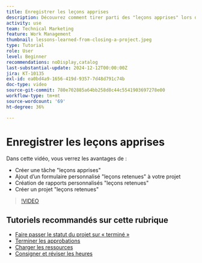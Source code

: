 ```yaml
---
title: Enregistrer les leçons apprises
description: Découvrez comment tirer parti des "leçons apprises" lors de la fermeture d’un projet.
activity: use
team: Technical Marketing
feature: Work Management
thumbnail: lessons-learned-from-closing-a-project.jpeg
type: Tutorial
role: User
level: Beginner
recommendations: noDisplay,catalog
last-substantial-update: 2024-12-12T00:00:00Z
jira: KT-10135
exl-id: ea0bd4a9-1656-419d-9357-7d48d791c74b
doc-type: video
source-git-commit: 780e702885a64bb258d8c44c5541903697278e00
workflow-type: tm+mt
source-wordcount: '69'
ht-degree: 36%

---
```


# Enregistrer les leçons apprises

Dans cette vidéo, vous verrez les avantages de :

* Créer une tâche &quot;leçons apprises&quot;
* Ajout d’un formulaire personnalisé &quot;leçons retenues&quot; à votre projet
* Création de rapports personnalisés &quot;leçons retenues&quot;
* Créer un projet &quot;leçons retenues&quot;

>[!VIDEO](https://video.tv.adobe.com/v/3441012/?quality=12&learn=on)

## Tutoriels recommandés sur cette rubrique

* [Faire passer le statut du projet sur « terminé »](/help/manage-work/projects/change-the-project-status.md)
* [Terminer les approbations](/help/manage-work/close-a-project/complete-approvals.md)
* [Charger les ressources](/help/manage-work/close-a-project/upload-assets.md)
* [Consigner et réviser les heures](/help/manage-work/close-a-project/log-and-review-hours.md)
